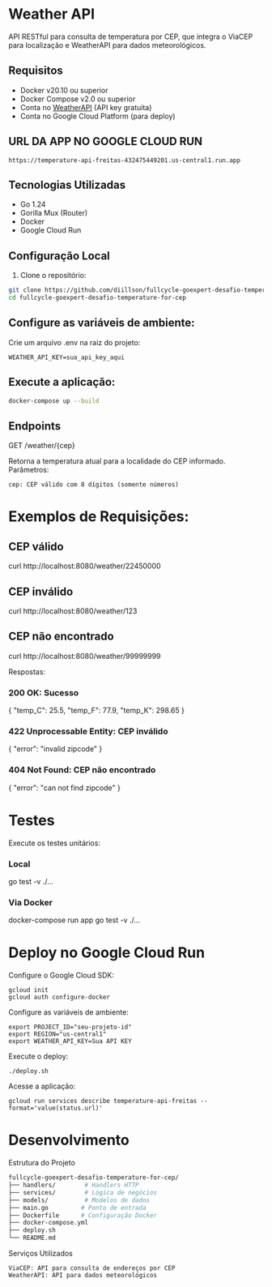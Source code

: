 # Weather API

API RESTful para consulta de temperatura por CEP, que integra o ViaCEP para localização e WeatherAPI para dados meteorológicos.

## Requisitos

- Docker v20.10 ou superior
- Docker Compose v2.0 ou superior
- Conta no [WeatherAPI](https://www.weatherapi.com/) (API key gratuita)
- Conta no Google Cloud Platform (para deploy)

## URL DA APP NO GOOGLE CLOUD RUN

    https://temperature-api-freitas-432475449201.us-central1.run.app

## Tecnologias Utilizadas

- Go 1.24
- Gorilla Mux (Router)
- Docker
- Google Cloud Run

## Configuração Local

1. Clone o repositório:
```bash
git clone https://github.com/diillson/fullcycle-goexpert-desafio-temperature-for-cep.git
cd fullcycle-goexpert-desafio-temperature-for-cep
```

## Configure as variáveis de ambiente:
Crie um arquivo .env na raiz do projeto:
```
WEATHER_API_KEY=sua_api_key_aqui
```

## Execute a aplicação:
```bash
docker-compose up --build
```

## Endpoints

GET /weather/{cep}


Retorna a temperatura atual para a localidade do CEP informado.
Parâmetros:
```
cep: CEP válido com 8 dígitos (somente números)
```

# Exemplos de Requisições:

## CEP válido
curl http://localhost:8080/weather/22450000

## CEP inválido
curl http://localhost:8080/weather/123

## CEP não encontrado
curl http://localhost:8080/weather/99999999

Respostas:

### 200 OK: Sucesso

{
    "temp_C": 25.5,
    "temp_F": 77.9,
    "temp_K": 298.65
}

### 422 Unprocessable Entity: CEP inválido

{
    "error": "invalid zipcode"
}

### 404 Not Found: CEP não encontrado

{
    "error": "can not find zipcode"
}

# Testes

Execute os testes unitários:

### Local
go test -v ./...

### Via Docker
docker-compose run app go test -v ./...

# Deploy no Google Cloud Run

Configure o Google Cloud SDK:

    gcloud init
    gcloud auth configure-docker

Configure as variáveis de ambiente:

    export PROJECT_ID="seu-projeto-id"
    export REGION="us-central1"
    export WEATHER_API_KEY=Sua API KEY

Execute o deploy:

    ./deploy.sh

Acesse a aplicação:

    gcloud run services describe temperature-api-freitas --format='value(status.url)'

# Desenvolvimento
Estrutura do Projeto
```bash
fullcycle-goexpert-desafio-temperature-for-cep/
├── handlers/        # Handlers HTTP
├── services/        # Lógica de negócios
├── models/          # Modelos de dados
├── main.go         # Ponto de entrada
├── Dockerfile      # Configuração Docker
├── docker-compose.yml
├── deploy.sh
└── README.md
```

Serviços Utilizados

    ViaCEP: API para consulta de endereços por CEP
    WeatherAPI: API para dados meteorológicos
